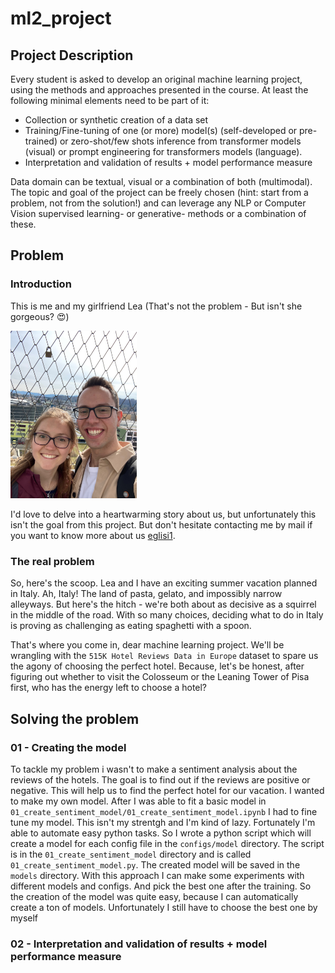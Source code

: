 # ml2_project

## Project Description

Every student is asked to develop an original machine learning project, using the methods and approaches presented in the course. At least the following minimal elements need to be part of it:

* Collection or synthetic creation of a data set
* Training/Fine-tuning of one (or more) model(s) (self-developed or pre-trained) or zero-shot/few shots inference from transformer models (visual) or prompt engineering for transformers models (language).
* Interpretation and validation of results + model performance measure

Data domain can be textual, visual or a combination of both (multimodal). The topic and goal of the project can be freely chosen (hint: start from a problem, not from the solution!) and can leverage any NLP or Computer Vision supervised learning- or generative- methods or a combination of these.

## Problem

### Introduction

This is me and my girlfriend Lea (That's not the problem - But isn't she gorgeous? 😍)

<img src="resources/cuteness_overflow.jpeg"  width="40%" height="40%">

I'd love to delve into a heartwarming story about us, but unfortunately this isn't the goal from this project. But don't hesitate contacting me by mail if you want to know more about us [eglisi1](mailto:<eglisi1@students.zhaw.ch>).

### The real problem

So, here's the scoop. Lea and I have an exciting summer vacation planned in Italy. Ah, Italy! The land of pasta, gelato, and impossibly narrow alleyways. But here's the hitch - we're both about as decisive as a squirrel in the middle of the road. With so many choices, deciding what to do in Italy is proving as challenging as eating spaghetti with a spoon.

That's where you come in, dear machine learning project. We'll be wrangling with the `515K Hotel Reviews Data in Europe` dataset to spare us the agony of choosing the perfect hotel. Because, let's be honest, after figuring out whether to visit the Colosseum or the Leaning Tower of Pisa first, who has the energy left to choose a hotel?

## Solving the problem

### 01 - Creating the model

To tackle my problem i wasn't to make a sentiment analysis about the reviews of the hotels. The goal is to find out if the reviews are positive or negative. This will help us to find the perfect hotel for our vacation.
I wanted to make my own model. After I was able to fit a basic model in `01_create_sentiment_model/01_create_sentiment_model.ipynb` I had to fine tune my model.
This isn't my strentgh and I'm kind of lazy. Fortunately I'm able to automate easy python tasks.
So I wrote a python script which will create a model for each config file in the `configs/model` directory.
The script is in the `01_create_sentiment_model` directory and is called `01_create_sentiment_model.py`.
The created model will be saved in the `models` directory.
With this approach I can make some experiments with different models and configs. And pick the best one after the training.
So the creation of the model was quite easy, because I can automatically create a ton of models.
Unfortunately I still have to choose the best one by myself

### 02 - Interpretation and validation of results + model performance measure
